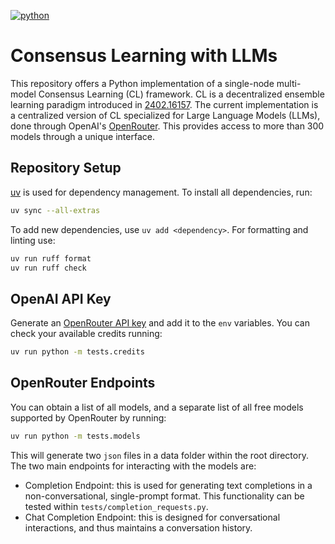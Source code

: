 [![python](https://img.shields.io/badge/Python-3.11-3776AB.svg?style=flat&logo=python&logoColor=white)](https://www.python.org)

# Consensus Learning with LLMs

This repository offers a Python implementation of a single-node multi-model Consensus Learning (CL) framework.
CL is a decentralized ensemble learning paradigm introduced in [2402.16157](https://arxiv.org/abs/2402.16157).
The current implementation is a centralized version of CL specialized for Large Language Models (LLMs), done through OpenAI's [OpenRouter](https://openrouter.ai/docs/quick-start).
This provides access to more than 300 models through a unique interface.

## Repository Setup

[uv](https://docs.astral.sh/uv/getting-started/installation/) is used for dependency management.
To install all dependencies, run:

```bash
uv sync --all-extras
```

To add new dependencies, use `uv add <dependency>`.
For formatting and linting use:

```bash
uv run ruff format
uv run ruff check
```

## OpenAI API Key

Generate an [OpenRouter API key](https://openrouter.ai/settings/keys) and add it to the `env` variables.
You can check your available credits running:

```bash
uv run python -m tests.credits
```

## OpenRouter Endpoints

You can obtain a list of all models, and a separate list of all free models supported by OpenRouter by running:

```bash
uv run python -m tests.models
```

This will generate two `json` files in a data folder within the root directory.
The two main endpoints for interacting with the models are:

* Completion Endpoint: this is used for generating text completions in a non-conversational, single-prompt format.
This functionality can be tested within `tests/completion_requests.py`.
* Chat Completion Endpoint: this is designed for conversational interactions, and thus maintains a conversation history.
